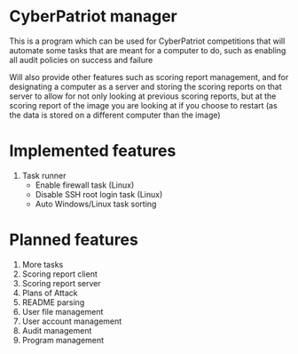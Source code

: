 # CyberPatriot manager

This is a program which can be used for CyberPatriot competitions that will automate some tasks that are meant for a computer to do, such as enabling all audit policies on success and failure

Will also provide other features such as scoring report management, and for designating a computer as a server and storing the scoring reports on that server to allow for not only looking at previous scoring reports, but at the scoring report of the image you are looking at if you choose to restart (as the data is stored on a different computer than the image)

# Implemented features

1. Task runner
	- Enable firewall task (Linux)
	- Disable SSH root login task (Linux)
	- Auto Windows/Linux task sorting

# Planned features

1. More tasks
2. Scoring report client
3. Scoring report server
4. Plans of Attack
5. README parsing
6. User file management
7. User account management
8. Audit management
9. Program management
